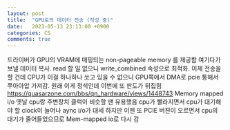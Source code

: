```yaml
---
layout: post
title:  "GPU로의 데이터 전송 (작성 중)"
date:   2023-05-13 23:13:00 +0900
categories: CS
comments: true
---
```

드라이버가 GPU의 VRAM에 매핑되는 non-pageable memory 를 제공함
여기다가 보낼 데이터 복사.
read 할 일 없으니 write_combined 속성으로 최적화.
이제 전송을 할 건데 CPU가 이걸 하나하나 쏘고 있을 수 없으니 GPU쪽에서 DMA로 pcie 통해서 쭈아아압 가져감.
원래 이게 정석인데 이번에 또 판도가 뒤집힘
https://quasarzone.com/bbs/qn_hardware/views/1448743
Memory mapped i/o
옛날 cpu랑 주변장치 클럭이 비슷할 땐 유용했음
cpu가 빨라지면서 cpu가 대기해야 할 clock이 늘어나 aync i/o가 대세
하지만 이젠 또 PCIE 버젼이 오르면서 cpu의 대기가 줄어들었으므로
Mem-mapped io로 다시 감
